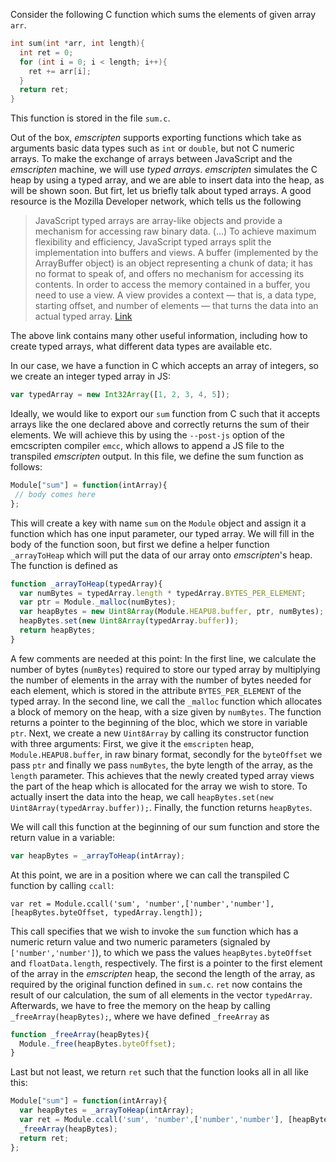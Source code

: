 
Consider the following C function which sums the elements of given array `arr`.

```cpp
int sum(int *arr, int length){
  int ret = 0;
  for (int i = 0; i < length; i++){
    ret += arr[i];
  }
  return ret;
}
```

This function is stored in the file `sum.c`.

Out of the box, *emscripten* supports exporting functions which take as arguments basic data types such as `int` or
`double`, but not C numeric arrays.
To make the exchange of arrays between JavaScript and the *emscripten* machine, we will use *typed arrays*.
*emscripten* simulates the C heap by using a typed array, and we are able to insert data into the heap, as will be shown soon. But firt, let us briefly talk about typed arrays. A good resource is the Mozilla Developer network, which tells us the following

> JavaScript typed arrays are array-like objects and provide a mechanism for accessing raw binary data. (...)
> To achieve maximum flexibility and efficiency, JavaScript typed arrays split the implementation into buffers and views. A buffer (implemented by the ArrayBuffer object) is an object representing a chunk of data; it has no format to speak of, and offers no mechanism for accessing its contents. In order to access the memory contained in a buffer, you need to use a view. A view provides a context — that is, a data type, starting offset, and number of elements — that turns the data into an actual typed array.
[Link](https://developer.mozilla.org/en-US/docs/Web/JavaScript/Typed_arrays)

The above link contains many other useful information, including how to create typed arrays, what different data types are available etc.

In our case, we have a function in C which accepts an array of integers, so we create an integer typed array in JS:
```js
var typedArray = new Int32Array([1, 2, 3, 4, 5]);
```

Ideally, we would like to export our `sum` function from C such that it accepts arrays like the one declared above and correctly returns the sum of their elements. We will achieve this by using the `--post-js` option of the emcscripten compiler `emcc`, which allows to append a JS file to the transpiled *emscripten* output.
In this file, we define the sum function as follows:
```js
Module["sum"] = function(intArray){
 // body comes here
};
```

This will create a key with name `sum` on the `Module` object and assign it a function which has one input parameter, our typed array. We will fill in the body of the function soon, but first we define a helper function `_arrayToHeap` which will put the data of our array onto *emscripten*'s heap. The function is defined as

```js
function _arrayToHeap(typedArray){
  var numBytes = typedArray.length * typedArray.BYTES_PER_ELEMENT;
  var ptr = Module._malloc(numBytes);
  var heapBytes = new Uint8Array(Module.HEAPU8.buffer, ptr, numBytes);
  heapBytes.set(new Uint8Array(typedArray.buffer));
  return heapBytes;
}
```

A few comments are needed at this point: In the first line, we calculate the number of bytes (`numBytes`) required to store our typed array by multiplying the number of elements in the array with the number of bytes needed for each element, which is stored in the attribute `BYTES_PER_ELEMENT` of the typed array. In the second line, we call the `_malloc` function which allocates a block of memory on the heap, with a size given by `numBytes`. The function returns a pointer to the beginning of the bloc, which we store in variable `ptr`. Next,
we create a new `Uint8Array` by calling its constructor function with three arguments: First, we give it the `emscripten` heap, `Module.HEAPU8.buffer`, in raw binary format, secondly for the `byteOffset` we
pass `ptr` and finally we pass `numBytes`, the byte length of the array, as the `length` parameter. This achieves that the newly created typed array views the part of the heap which is allocated for the array we wish to store. To actually insert the data into the heap, we call `heapBytes.set(new Uint8Array(typedArray.buffer));`. Finally, the function returns `heapBytes`.

 We will call this function at the beginning of our sum function and store the return value in a variable:

```js
var heapBytes = _arrayToHeap(intArray);
 ```

At this point, we are in a position where we can call the transpiled C function by calling `ccall`:

```
var ret = Module.ccall('sum', 'number',['number','number'], [heapBytes.byteOffset, typedArray.length]);
```

This call specifies that we wish to invoke the `sum` function which has a numeric return value and two numeric parameters (signaled by `['number','number']`), to which we pass the values `heapBytes.byteOffset` and `floatData.length`, respectively. The first is a pointer to the first element of the array in the *emscripten* heap, the second the length of the array, as required by the original function defined in `sum.c`.
`ret` now contains the result of our calculation, the sum of all elements in the vector `typedArray`. Afterwards, we have to free the memory on the heap by calling `_freeArray(heapBytes);`, where we have defined `_freeArray` as
```js
function _freeArray(heapBytes){
  Module._free(heapBytes.byteOffset);
}
```

Last but not least, we return `ret` such that the function looks all in all like this:

```js
Module["sum"] = function(intArray){
  var heapBytes = _arrayToHeap(intArray);
  var ret = Module.ccall('sum', 'number',['number','number'], [heapBytes.byteOffset, intArray.length]);
  _freeArray(heapBytes);
  return ret;
};
```
